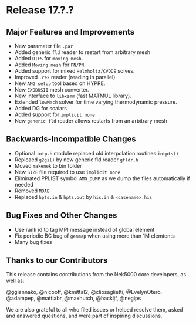 # Release 17.?.?

## Major Features and Improvements

* New paramater file `.par`
* Added generic `fld` reader to restart from arbitrary mesh
* Added `OIFS` for `moving mesh`.
* Added `Moving mesh` for `PN/PN`.
* Added support for mixed `Helmholtz/CVODE` solves.
* Improved `.re2` reader (reading in parallel).
* New `AMG setup` tool based on HYPRE. 
* New `EXODUSII` mesh converter.
* New interface to `libxsmm` (fast MATMUL library).
* Extended `lowMach` solver for time varying thermodynamic pressure.
* Added DG for scalars
* Added support for `implicit none`
* New `generic fld` reader allows restarts from an arbitrary mesh

## Backwards-Incompatible Changes 

* Optional `intp.h` module replaced old interpolation routines `intpts()`
* Replcaed `g2gi()` by new generic fld reader `gfldr.h`
* Moved `makenek` to bin folder
* New `SIZE` file required to use `implicit none`
* Eliminated PPLIST symbol `AMG_DUMP` as we dump the files automatically if needed  
* Removed `MOAB` 
* Replaced `hpts.in` & `hpts.out` by `his.in` & `<casename>.his` 


## Bug Fixes and Other Changes

* Use rank id to tag MPI message instead of global element 
* Fix periodic BC bug of `genmap` when using more than 1M elemtents
* Many bug fixes

## Thanks to our Contributors
This release contains contributions from the Nek5000 core developers, as well as:

@ggiannako, @nicooff, @kmittal2, @cliosaglietti, @EvelynOtero, @adampep, @mattiabr, @maxhutch, @hackljf, @negips 


We are also grateful to all who filed issues or helped resolve them, asked and answered questions, and were part of inspiring discussions.
